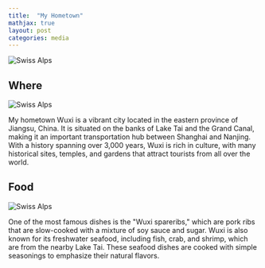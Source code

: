 ```yaml
---
title:  "My Hometown"
mathjax: true
layout: post
categories: media
---
```


![Swiss Alps](https://upload.wikimedia.org/wikipedia/commons/4/4c/Wuxi%2C_Jiangsu_-_China_%2813619652113%29.jpg)



## Where
![Swiss Alps](https://www.chinadiscovery.com/assets/images/wuxi/maps/wuxi-china-map-full.jpg)

My hometown Wuxi is a vibrant city located in the eastern province of Jiangsu, China. It is situated on the banks of Lake Tai and the Grand Canal, making it an important transportation hub between Shanghai and Nanjing. With a history spanning over 3,000 years, Wuxi is rich in culture, with many historical sites, temples, and gardens that attract tourists from all over the world.

## Food
![Swiss Alps](https://www.chinadiscovery.com/assets/images/wuxi/maps/wuxi-china-map-full.jpg)

One of the most famous dishes is the "Wuxi spareribs," which are pork ribs that are slow-cooked with a mixture of soy sauce and sugar. Wuxi is also known for its freshwater seafood, including fish, crab, and shrimp, which are from the nearby Lake Tai. These seafood dishes are cooked with simple seasonings to emphasize their natural flavors.
